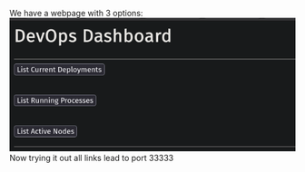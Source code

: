 We have a webpage with 3 options:
![](../attachment/e6183114b525b60cf09de395e606e58a.png)
Now trying it out all links lead to port 33333